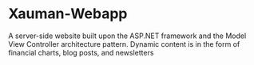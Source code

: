# Xauman-Webapp
A server-side website built upon the ASP.NET framework and the Model View Controller architecture pattern. Dynamic content is in the form of financial charts, blog posts, and newsletters
